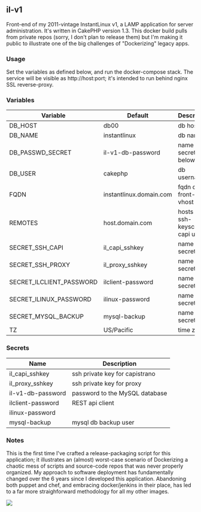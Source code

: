 ## il-v1

Front-end of my 2011-vintage InstantLinux v1, a LAMP application for
server administration. It's written in CakePHP version 1.3. This
docker build pulls from private repos (sorry, I don't plan to release
them) but I'm making it public to illustrate one of the big challenges
of "Dockerizing" legacy apps.

### Usage
Set the variables as defined below, and run the docker-compose stack. The
service will be visible as http://host:port; it's intended to run behind
nginx SSL reverse-proxy.

### Variables

Variable | Default | Description
-------- | ------- | -----------
DB_HOST | db00 | db host
DB_NAME | instantlinux |db name
DB_PASSWD_SECRET | il-v1-db-password | name of secret (see below)
DB_USER | cakephp | db username
FQDN | instantlinux.domain.com | fqdn of front-end's vhost
REMOTES | host.domain.com | hosts for ssh-keyscan by capi user
SECRET_SSH_CAPI | il_capi_sshkey | name of secret
SECRET_SSH_PROXY | il_proxy_sshkey | name of secret
SECRET_ILCLIENT_PASSWORD | ilclient-password | name of secret
SECRET_ILINUX_PASSWORD | ilinux-password | name of secret
SECRET_MYSQL_BACKUP | mysql-backup | name of secret
TZ | US/Pacific | time zone

### Secrets
Name | Description
---- | -----------
il_capi_sshkey | ssh private key for capistrano
il_proxy_sshkey | ssh private key for proxy
il-v1-db-password | password to the MySQL database
ilclient-password | REST api client
ilinux-password | 
mysql-backup | mysql db backup user

### Notes
This is the first time I've crafted a release-packaging script for this application; it illustrates an (almost) worst-case scenario of Dockerizing a chaotic mess of scripts and source-code repos that was never properly organized. My approach to software deployment has fundamentally changed over the 6 years since I developed this application. Abandoning both puppet and chef, and embracing docker/jenkins in their place, has led to a far more straighforward methodology for all my other images.

[![](https://images.microbadger.com/badges/license/instantlinux/il-v1.svg)](https://microbadger.com/images/instantlinux/il-v1 "License badge")

